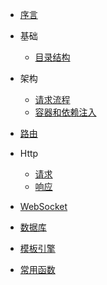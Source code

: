* [序言](README.md)

* 基础
    * [目录结构](doc/dir.md)

* 架构
    * [请求流程](doc/process.md)
    * [容器和依赖注入](doc/bind.md)

* [路由](doc/route.md)

* Http
    * [请求](doc/request.md)
    * [响应](doc/response.md)

* [WebSocket](doc/ws.md)

* [数据库](doc/mysql.md)

* [模板引擎](doc/view.md)

* [常用函数](doc/function.md)